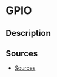 # GPIO

## Description

## Sources

* [Sources](https://www.framboise314.fr/une-interface-web-simple-et-intuitive-pour-le-raspberry-pi-12/)


